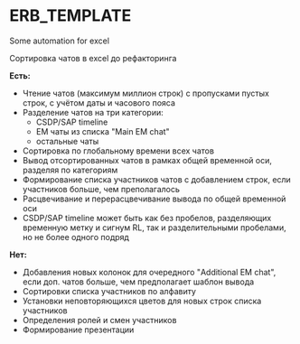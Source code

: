 # ERB_TEMPLATE
Some automation for excel

Сортировка чатов в excel до рефакторинга


**Есть:**
- Чтение чатов (максимум миллион строк) с пропусками пустых строк, с учётом даты и часового пояса
- Разделение чатов на три категории:
  - CSDP/SAP timeline
  - EM чаты из списка "Main EM chat"
  - остальные чаты
- Сортировка по глобальному времени всех чатов
- Вывод отсортированных чатов в рамках общей временной оси, разделяя по категориям
- Формирование списка участников чатов с добавлением строк, если участников больше, чем преполагалось
- Расцвечивание и перерасцвечивание вывода по общей временной оси
- CSDP/SAP timeline может быть как без пробелов, разделяющих временную метку и сигнум RL, так и разделительными пробелами, но не более одного подряд


**Нет:**
* Добавления новых колонок для очередного "Additional EM chat", если доп. чатов больше, чем предполагает шаблон вывода
* Сортировки списка участников по алфавиту
* Установки неповторяющихся цветов для новых строк списка участников
* Определения ролей и смен участников
* Формирование презентации
